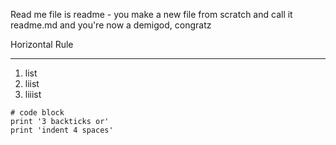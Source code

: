 Read me file is readme - you make a new file from scratch and call it readme.md and you're now a demigod, congratz

Horizontal Rule

---

1) list
2) liist
3) liiist

```
# code block
print '3 backticks or'
print 'indent 4 spaces'
```
